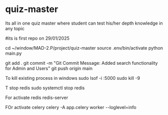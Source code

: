 # quiz-master
Its all in one quiz master where student can test his/her depth knowledge in any topic


#its is first repo on 29/01/2025





cd ~/window/MAD-2.P/project/quiz-master
source .env/bin/activate
python main.py


git add .
git commit -m "Git Commit Message: Added search functionality for Admin and Users"
git push origin main







To kill existing process in windows
sudo lsof -i :5000
sudo kill -9 <PID>


T stop redis
sudo systemctl stop redis


For activate redis
redis-server

FOr activate celery 
celery -A app.celery worker --loglevel=info

